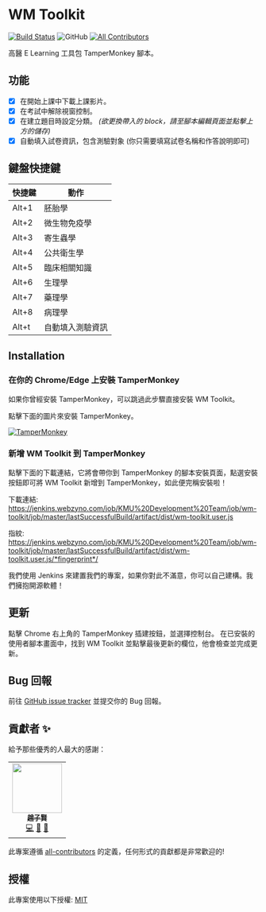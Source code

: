 # WM Toolkit

[![Build Status](https://jenkins.webzyno.com/buildStatus/icon?job=KMU+Development+Team%2Fwm-toolkit%2Fmaster)](https://jenkins.webzyno.com/job/KMU%20Development%20Team/job/wm-toolkit/job/master/)
![GitHub](https://img.shields.io/github/license/KMU-Dev/wm-toolkit?color=blue)
[![All Contributors](https://img.shields.io/badge/all_contributors-1-orange.svg?style=flat-square)](#contributors-)

高醫 E Learning 工具包 TamperMonkey 腳本。

## 功能

- [x] 在開始上課中下載上課影片。
- [x] 在考試中解除視窗控制。
- [x] 在建立題目時設定分類。
  *(欲更換帶入的 block，請至腳本編輯頁面並點擊上方的儲存)*
- [x] 自動填入試卷資訊，包含測驗對象 (你只需要填寫試卷名稱和作答說明即可)

## 鍵盤快捷鍵

快捷鍵            | 動作
------------------|---------------------
Alt+1             | 胚胎學
Alt+2             | 微生物免疫學
Alt+3             | 寄生蟲學
Alt+4             | 公共衛生學
Alt+5             | 臨床相關知識
Alt+6             | 生理學
Alt+7             | 藥理學
Alt+8             | 病理學
Alt+t             | 自動填入測驗資訊

## Installation

### 在你的 Chrome/Edge 上安裝 TamperMonkey

如果你曾經安裝 TamperMonkey，可以跳過此步驟直接安裝 WM Toolkit。

點擊下面的圖片來安裝 TamperMonkey。

[![TamperMonkey](https://storage.googleapis.com/chrome-gcs-uploader.appspot.com/image/WlD8wC6g8khYWPJUsQceQkhXSlv1/mPGKYBIR2uCP0ApchDXE.png)](https://chrome.google.com/webstore/detail/tampermonkey/dhdgffkkebhmkfjojejmpbldmpobfkfo)

### 新增 WM Toolkit 到 TamperMonkey

點擊下面的下載連結，它將會帶你到 TamperMonkey 的腳本安裝頁面，點選安裝按鈕即可將 WM Toolkit 新增到 TamperMonkey，如此便完稱安裝啦！

下載連結: https://jenkins.webzyno.com/job/KMU%20Development%20Team/job/wm-toolkit/job/master/lastSuccessfulBuild/artifact/dist/wm-toolkit.user.js

指紋: https://jenkins.webzyno.com/job/KMU%20Development%20Team/job/wm-toolkit/job/master/lastSuccessfulBuild/artifact/dist/wm-toolkit.user.js/*fingerprint*/

我們使用 Jenkins 來建置我們的專案，如果你對此不滿意，你可以自己建構。我們擁抱開源軟體！

## 更新

點擊 Chrome 右上角的 TamperMonkey 插建按鈕，並選擇控制台。
在已安裝的使用者腳本畫面中，找到 WM Toolkit 並點擊最後更新的欄位，他會檢查並完成更新。

## Bug 回報

前往 [GitHub issue tracker](https://github.com/KMU-Dev/wm-toolkit/issues) 並提交你的 Bug 回報。

## 貢獻者 ✨

給予那些優秀的人最大的感謝：

<!-- ALL-CONTRIBUTORS-LIST:START - Do not remove or modify this section -->
<!-- prettier-ignore-start -->
<!-- markdownlint-disable -->
<table>
  <tr>
    <td align="center"><a href="https://github.com/ZhaoTzuHsien"><img src="https://avatars.githubusercontent.com/u/37932792?v=4?s=100" width="100px;" alt=""/><br /><sub><b>趙子賢</b></sub></a><br /><a href="https://github.com/KMU-Dev/wm-toolkit/commits?author=ZhaoTzuHsien" title="Code">💻</a> <a href="#ideas-ZhaoTzuHsien" title="Ideas, Planning, & Feedback">🤔</a> <a href="https://github.com/KMU-Dev/wm-toolkit/commits?author=ZhaoTzuHsien" title="Documentation">📖</a></td>
  </tr>
</table>

<!-- markdownlint-restore -->
<!-- prettier-ignore-end -->

<!-- ALL-CONTRIBUTORS-LIST:END -->

此專案遵循 [all-contributors](https://github.com/all-contributors/all-contributors) 的定義，任何形式的貢獻都是非常歡迎的!

## 授權

此專案使用以下授權: [MIT](../LICENSE.md)
